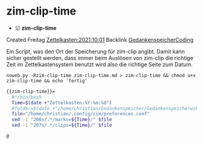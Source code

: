 # zim-clip-time

* ☑ **zim-clip-time**  

Created Freitag [Zettelkasten:2021:10:01]()
Backlink [GedankenspeicherCoding](../GedankenspeicherCoding.md)


Ein Script, was den Ort der Speicherung für zim-clip angibt. Damit kann sicher gestellt werden, dass immer beim Auslösen von zim-clip die richtige Zeit im Zettelkastensystem benutzt wird also die richtige Seite zum Datum. 

  ``noweb.py -Rzim-clip-time zim-clip-time.md > zim-clip-time && chmod u+x zim-clip-time && echo 'fertig'``

```bash
{{zim-clip-time}}=
  #!/bin/bash
  Time=$(date +"Zettelkasten:%Y:%m:%d")
  #folder=$(date +"/home/christian/Gedankenspeicher/Gedankenspeicherwiki/Zettelkasten/%Y/%m/%d" -r "$1")
  file="/home/christian/.config/zim/preferences.conf"
  sed -i "206s/.*/marks=${Time}/" $file
  sed -i "207s/.*/clips=${Time}/" $file

@
```



